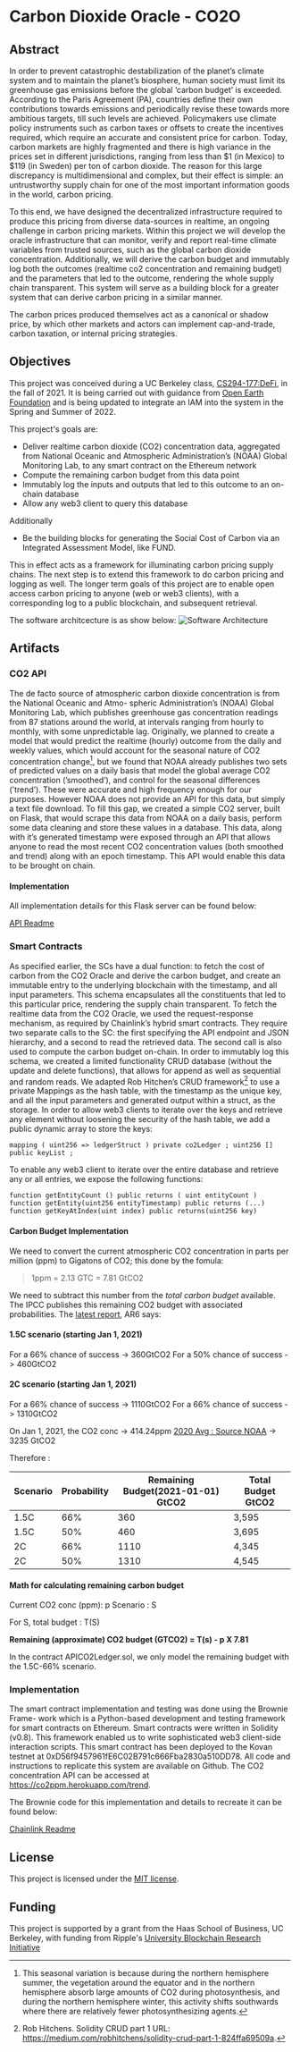 # Carbon Dioxide Oracle - CO2O

## Abstract
In order to prevent catastrophic destabilization of the planet’s climate system and to maintain the planet’s biosphere, human society must limit its greenhouse gas emissions before the global ‘carbon budget’ is exceeded. According to the Paris Agreement (PA), countries define their own contributions towards emissions and periodically revise these towards more ambitious targets, till such levels are achieved. Policymakers use climate policy instruments such as carbon taxes or offsets to create the incentives required, which require an accurate and consistent price for carbon. Today, carbon markets are highly fragmented and there is high variance in the prices set in different jurisdictions, ranging from less than $1 (in Mexico) to $119 (in Sweden) per ton of carbon dioxide. The reason for this large discrepancy is multidimensional and complex, but their effect is simple: an untrustworthy supply chain for one of the most important information goods in the world, carbon pricing.

To this end, we have designed the decentralized infrastructure required to produce this pricing from diverse data-sources in realtime, an ongoing challenge in carbon pricing markets. Within this project we will develop the oracle infrastructure that can monitor, verify and report real-time climate variables from trusted sources, such as the global carbon dioxide concentration. Additionally, we will derive the carbon budget and immutably log both the outcomes (realtime co2 concentration and remaining budget) and the parameters that led to the outcome, rendering the whole supply chain transparent. This system will serve as a building block for a greater system that can derive carbon pricing in a similar manner.  

The carbon prices produced themselves act as a canonical or shadow price, by which other markets and actors can implement cap-and-trade, carbon taxation, or internal pricing strategies.

## Objectives

This project was conceived during a UC Berkeley class, [CS294-177:DeFi](https://berkeley-defi.github.io/f21), in the fall of 2021. It is being carried out with guidance from [Open Earth Foundation](https://openearth.org/) and is being updated to integrate an IAM into the system in the Spring and Summer of 2022.

This project's goals are:

- Deliver realtime carbon dioxide (CO2) concentration data, aggregated from National Oceanic and Atmospheric Administration’s (NOAA) Global Monitoring Lab, to any smart contract on the Ethereum network
- Compute the remaining carbon budget from this data point
- Immutably log the inputs and outputs that led to this outcome to an on-chain database
- Allow any web3 client to query this database

Additionally
- Be the building blocks for generating the Social Cost of Carbon via an Integrated Assessment Model, like FUND.

This in effect acts as a framework for illuminating carbon pricing supply chains. The next step is to extend this framework to do carbon pricing and logging as well. The longer term goals of this project are to enable open access carbon pricing to anyone (web or web3 clients), with a corresponding log to a public blockchain, and subsequent retrieval.

The software architcecture is as show below: 
![Software Architecture](/images/CO2-OracleSystem-Diagram.png)


## Artifacts

### CO2 API
The de facto source of atmospheric carbon dioxide concentration is from the National Oceanic and Atmo- spheric Administration’s (NOAA) Global Monitoring Lab, which publishes greenhouse gas concentration readings from 87 stations around the world, at intervals ranging from hourly to monthly, with some unpredictable lag. Originally, we planned to create a model that would predict the realtime (hourly) outcome from the daily and weekly values, which would account for the seasonal nature of CO2 concentration change[^1], but we found that NOAA already publishes two sets of predicted values on a daily basis that model the global average CO2 concentration (’smoothed’), and control for the seasonal differences (’trend’). These were accurate and high frequency enough for our purposes. However NOAA does not provide an API for this data, but simply a text file download. To fill this gap, we created a simple CO2 server, built on Flask, that would scrape this data from NOAA on a daily basis, perform some data cleaning and store these values in a database. This data, along with it’s generated timestamp were exposed through an API that allows anyone to read the most recent CO2 concentration values (both smoothed and trend) along with an epoch timestamp. This API would enable this data to be brought on chain.

#### Implementation

All implementation details for this Flask server can be found below:

[API Readme](API/README.md)

### Smart Contracts
As specified earlier, the SCs have a dual function: to fetch the cost of carbon from the CO2 Oracle and derive the carbon budget, and create an immutable entry to the underlying blockchain with the timestamp, and all input parameters. This schema encapsulates all the constituents that led to this particular price, rendering the supply chain transparent. To fetch the realtime data from the CO2 Oracle, we used the request-response mechanism, as required by Chainlink’s hybrid smart contracts. They require two separate calls to the SC: the first specifying the API endpoint and JSON hierarchy, and a second to read the retrieved data. The second call is also used to compute the carbon budget on-chain. In order to immutably log this schema, we created a limited functionality CRUD database (without the update and delete functions), that allows for append as well as sequential and random reads. We adapted Rob Hitchen’s CRUD framework[^2] to use a private Mappings as the hash table, with the timestamp as the unique key, and all the input parameters and generated output within a struct, as the storage. In order to allow web3 clients to iterate over the keys and retrieve any element without loosening the security of the hash table, we add a public dynamic array to store the keys:
```
mapping ( uint256 => ledgerStruct ) private co2Ledger ; uint256 [] public keyList ;
```
To enable any web3 client to iterate over the entire database and retrieve any or all entries, we expose the following functions:
```
function getEntityCount () public returns ( uint entityCount ) function getEntity(uint256 entityTimestamp) public returns (...) 
function getKeyAtIndex(uint index) public returns(uint256 key)
```

#### Carbon Budget Implementation

We need to convert the current atmospheric CO2 concentration in parts per million (ppm) to Gigatons of CO2; this done by the fomula:
> 1ppm = 2.13 GTC = 7.81 GtCO2

We need to subtract this number from the *total carbon budget* available. The IPCC publishes this remaining CO2 budget with associated probabilities.
The [latest report](https://www.carbonbrief.org/in-depth-qa-the-ipccs-sixth-assessment-report-on-climate-science), AR6 says:

#### 1.5C scenario (starting Jan 1, 2021)
For a 66% chance of success -> 360GtCO2
For a 50% chance of success -> 460GtCO2

#### 2C scenario (starting Jan 1, 2021)
For a 66% chance of success -> 1110GtCO2
For a 66% chance of success -> 1310GtCO2

On Jan 1, 2021, the CO2 conc -> 414.24ppm [2020 Avg : Source NOAA](https://gml.noaa.gov/webdata/ccgg/trends/co2/co2_annmean_mlo.txt) -> 3235 GtCO2

Therefore :

| Scenario 	| Probability	| Remaining Budget(2021-01-01) GtCO2| Total Budget GtCO2	|
| ----		| ------		| ----			| ----		|
| 1.5C		| 66%			| 360			| 3,595		|
| 1.5C		| 50%			| 460			| 3,695		|
| 2C		| 66%			| 1110			| 4,345		|
| 2C		| 50%			| 1310			| 4,545		|


#### Math for calculating remaining carbon budget

Current CO2 conc (ppm): p
Scenario : S

For S, total budget : T(S)

**Remaining (approximate) CO2 budget (GTCO2) = T(s) - p X 7.81**

In the contract APICO2Ledger.sol, we only model the remaining budget with the 1.5C-66% scenario.



### Implementation
The smart contract implementation and testing was done using the Brownie Frame- work which is a Python-based development and testing framework for smart contracts on Ethereum. Smart contracts were written in Solidity (v0.8). This framework enabled us to write sophisticated web3 client-side interaction scripts. This smart contract has been deployed to the Kovan testnet at 0xD56f9457961fE6C02B791c666Fba2830a510DD78. All code and instructions to replicate this system are available on Github. The CO2 concentration API can be accessed at https://co2ppm.herokuapp.com/trend.

The Brownie code for this implementation and details to recreate it can be found below:

[Chainlink Readme](chainlink/README.md)



## License

This project is licensed under the [MIT license](LICENSE).

## Funding

This project is supported by a grant from the Haas School of Business, UC Berkeley, with funding from Ripple's [University Blockchain Research Initiative](https://ripple.com/ubri) 

[^1]: This seasonal variation is because during the northern hemisphere summer, the vegetation around the equator and in the northern hemisphere absorb large amounts of CO2 during photosynthesis, and during the northern hemisphere winter, this activity shifts southwards where there are relatively fewer photosynthesizing agents.
[^2]: Rob Hitchens. Solidity CRUD part 1 URL: https://medium.com/robhitchens/solidity-crud-part-1-824ffa69509a.

